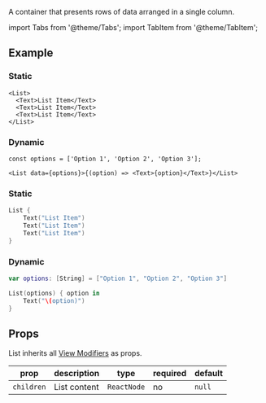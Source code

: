 ---
---

A container that presents rows of data arranged in a single column.

import Tabs from '@theme/Tabs';
import TabItem from '@theme/TabItem';

## Example

<Tabs>
<TabItem value="srn" label="swiftui-react-native">

### Static

```tsx
<List>
  <Text>List Item</Text>
  <Text>List Item</Text>
  <Text>List Item</Text>
</List>
```

### Dynamic

```tsx
const options = ['Option 1', 'Option 2', 'Option 3'];
```

```tsx
<List data={options}>{(option) => <Text>{option}</Text>}</List>
```

</TabItem>
<TabItem value="swiftui" label="SwiftUI">

### Static

```swift
List {
    Text("List Item")
    Text("List Item")
    Text("List Item")
}
```

### Dynamic

```swift
var options: [String] = ["Option 1", "Option 2", "Option 3"]
```

```swift
List(options) { option in
    Text("\(option)")
}
```

</TabItem>
</Tabs>

## Props

List inherits all [View Modifiers](../modifiers#view-modifiers) as props.

| prop       | description  | type        | required | default |
| ---------- | ------------ | ----------- | -------- | ------- |
| `children` | List content | `ReactNode` | no       | `null`  |
